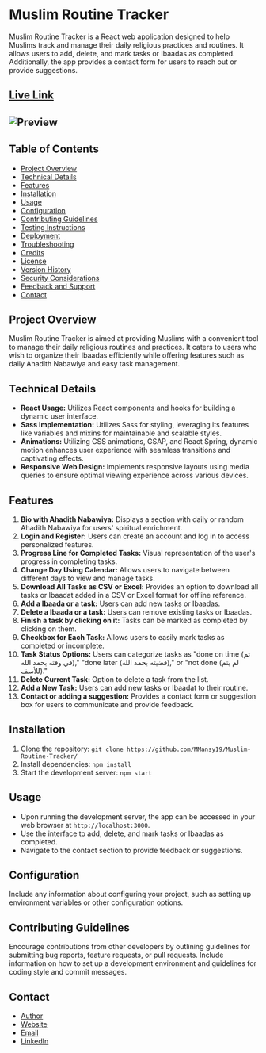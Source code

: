 # Muslim Routine Tracker

Muslim Routine Tracker is a React web application designed to help Muslims track and manage their daily religious practices and routines. It allows users to add, delete, and mark tasks or Ibaadas as completed. Additionally, the app provides a contact form for users to reach out or provide suggestions.


## [Live Link](https://muslimroutine-tracker.netlify.app/)

## ![Preview](https://muslimroutine-tracker.netlify.app/)

## Table of Contents
- [Project Overview](#project-overview)
- [Technical Details](#technical-details)
- [Features](#features)
- [Installation](#installation)
- [Usage](#usage)
- [Configuration](#configuration)
- [Contributing Guidelines](#contributing-guidelines)
- [Testing Instructions](#testing-instructions)
- [Deployment](#deployment)
- [Troubleshooting](#troubleshooting)
- [Credits](#credits)
- [License](#license)
- [Version History](#version-history)
- [Security Considerations](#security-considerations)
- [Feedback and Support](#feedback-and-support)
- [Contact](#contact)


## Project Overview
Muslim Routine Tracker is aimed at providing Muslims with a convenient tool to manage their daily religious routines and practices. It caters to users who wish to organize their Ibaadas efficiently while offering features such as daily Ahadith Nabawiya and easy task management.


## Technical Details
- **React Usage:** Utilizes React components and hooks for building a dynamic user interface.
- **Sass Implementation:** Utilizes Sass for styling, leveraging its features like variables and mixins for maintainable and scalable styles.
- **Animations:** Utilizing CSS animations, GSAP, and React Spring, dynamic motion enhances user experience with seamless transitions and captivating effects.
- **Responsive Web Design:** Implements responsive layouts using media queries to ensure optimal viewing experience across various devices.


## Features
1. **Bio with Ahadith Nabawiya:** Displays a section with daily or random Ahadith Nabawiya for users' spiritual enrichment.
2. **Login and Register:** Users can create an account and log in to access personalized features.
3. **Progress Line for Completed Tasks:** Visual representation of the user's progress in completing tasks.
4. **Change Day Using Calendar:** Allows users to navigate between different days to view and manage tasks.
5. **Download All Tasks as CSV or Excel:** Provides an option to download all tasks or Ibaadat added in a CSV or Excel format for offline reference.
6. **Add a Ibaada or a task:** Users can add new tasks or Ibaadas.
7. **Delete a Ibaada or a task:** Users can remove existing tasks or Ibaadas.
8. **Finish a task by clicking on it:** Tasks can be marked as completed by clicking on them.
9. **Checkbox for Each Task:** Allows users to easily mark tasks as completed or incomplete.
10. **Task Status Options:** Users can categorize tasks as "done on time (تم في وقته بحمد الله)," "done later (قضيته بحمد الله)," or "not done (لم يتم للأسف)."
11. **Delete Current Task:** Option to delete a task from the list.
12. **Add a New Task:** Users can add new tasks or Ibaadat to their routine.
13. **Contact or adding a suggestion:** Provides a contact form or suggestion box for users to communicate and provide feedback.


## Installation
1. Clone the repository: `git clone https://github.com/MMansy19/Muslim-Routine-Tracker/`
2. Install dependencies: `npm install`
3. Start the development server: `npm start`


## Usage
- Upon running the development server, the app can be accessed in your web browser at `http://localhost:3000`.
- Use the interface to add, delete, and mark tasks or Ibaadas as completed.
- Navigate to the contact section to provide feedback or suggestions.


## Configuration
Include any information about configuring your project, such as setting up environment variables or other configuration options.


## Contributing Guidelines
Encourage contributions from other developers by outlining guidelines for submitting bug reports, feature requests, or pull requests. Include information on how to set up a development environment and guidelines for coding style and commit messages.

## Contact

- [Author](https://github.com/MMansy19)
- [Website](https://mahmoud-mansy-portfolio.netlify.app/)
- [Email](mailto:mahmoud2abdalfattah@gmail.com)
- [LinkedIn](https://www.linkedin.com/in/mahmoud-mansy-a189a5232)


